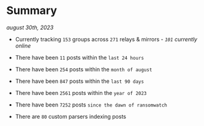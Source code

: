 
# Summary
_august 30th, 2023_

- Currently tracking `153` groups across `271` relays & mirrors - _`101` currently online_

- There have been `11` posts within the `last 24 hours`

- There have been `254` posts within the `month of august`

- There have been `847` posts within the `last 90 days`

- There have been `2561` posts within the `year of 2023`

- There have been `7252` posts `since the dawn of ransomwatch`

- There are `80` custom parsers indexing posts
